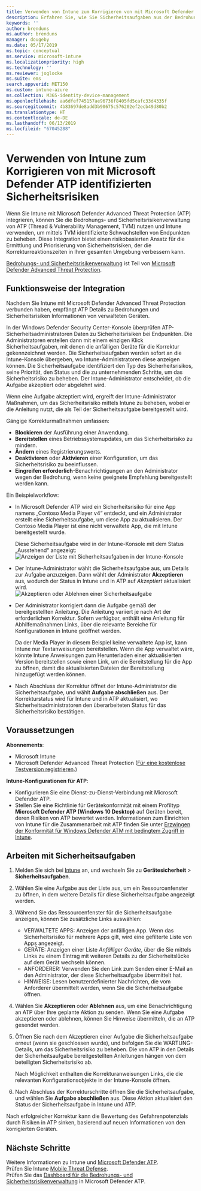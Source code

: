 ```yaml
---
title: Verwenden von Intune zum Korrigieren von mit Microsoft Defender ATP aufgefundenen Sicherheitsrisiken – Azure | Microsoft-Dokumentation
description: Erfahren Sie, wie Sie Sicherheitsaufgaben aus der Bedrohungs- und Sicherheitsrisikenverwaltung heraus verwalten, einem Teil von Microsoft Defender Advanced Threat Protection (ATP) in der Intune-Konsole.
keywords: ''
author: brenduns
ms.author: brenduns
manager: dougeby
ms.date: 05/17/2019
ms.topic: conceptual
ms.service: microsoft-intune
ms.localizationpriority: high
ms.technology: ''
ms.reviewer: joglocke
ms.suite: ems
search.appverid: MET150
ms.custom: intune-azure
ms.collection: M365-identity-device-management
ms.openlocfilehash: aa6dfef745157ae96736f8405fd5cafc33d4335f
ms.sourcegitcommit: 4b83697de8add3b90675c576202ef2ecb49d80b2
ms.translationtype: HT
ms.contentlocale: de-DE
ms.lasthandoff: 06/13/2019
ms.locfileid: "67045288"
---
```

# <a name="use-intune-to-remediate-vulnerabilities-identified-by-microsoft-defender-atp"></a>Verwenden von Intune zum Korrigieren von mit Microsoft Defender ATP identifizierten Sicherheitsrisiken  

Wenn Sie Intune mit Microsoft Defender Advanced Threat Protection (ATP) integrieren, können Sie die Bedrohungs- und Sicherheitsrisikenverwaltung von ATP (Thread & Vulnerability Management, TVM) nutzen und Intune verwenden, um mittels TVM identifizierte Schwachstellen von Endpunkten zu beheben. Diese Integration bietet einen risikobasierten Ansatz für die Ermittlung und Priorisierung von Sicherheitsrisiken, der die Korrekturreaktionszeiten in Ihrer gesamten Umgebung verbessern kann.  

[Bedrohungs- und Sicherheitsrisikenverwaltung](https://docs.microsoft.com/windows/security/threat-protection/windows-defender-atp/next-gen-threat-and-vuln-mgt) ist Teil von [Microsoft Defender Advanced Threat Protection](https://docs.microsoft.com/windows/security/threat-protection/windows-defender-atp/windows-defender-advanced-threat-protection).  

## <a name="how-integration-works"></a>Funktionsweise der Integration  

Nachdem Sie Intune mit Microsoft Defender Advanced Threat Protection verbunden haben, empfängt ATP Details zu Bedrohungen und Sicherheitsrisiken Informationen von verwalteten Geräten.  

In der Windows Defender Security Center-Konsole überprüfen ATP-Sicherheitsadministratoren Daten zu Sicherheitsrisiken bei Endpunkten. Die Administratoren erstellen dann mit einem einzigen Klick Sicherheitsaufgaben, mit denen die anfälligen Geräte für die Korrektur gekennzeichnet werden. Die Sicherheitsaufgaben werden sofort an die Intune-Konsole übergeben, wo Intune-Administratoren diese anzeigen können. Die Sicherheitsaufgabe identifiziert den Typ des Sicherheitsrisikos, seine Priorität, den Status und die zu unternehmenden Schritte, um das Sicherheitsrisiko zu beheben. Der Intune-Administrator entscheidet, ob die Aufgabe akzeptiert oder abgelehnt wird.  

Wenn eine Aufgabe akzeptiert wird, ergreift der Intune-Administrator Maßnahmen, um das Sicherheitsrisiko mittels Intune zu beheben, wobei er die Anleitung nutzt, die als Teil der Sicherheitsaufgabe bereitgestellt wird.  

Gängige Korrekturmaßnahmen umfassen:  
- **Blockieren** der Ausführung einer Anwendung.  
- **Bereitstellen** eines Betriebssystemupdates, um das Sicherheitsrisiko zu mindern.  
- **Ändern** eines Registrierungswerts.  
- **Deaktivieren** oder **Aktivieren** einer Konfiguration, um das Sicherheitsrisiko zu beeinflussen.  
- **Eingreifen erforderlich**-Benachrichtigungen an den Administrator wegen der Bedrohung, wenn keine geeignete Empfehlung bereitgestellt werden kann.  

Ein Beispielworkflow:  
- In Microsoft Defender ATP wird ein Sicherheitsrisiko für eine App namens „Contoso Media Player v4“ entdeckt, und ein Administrator erstellt eine Sicherheitsaufgabe, um diese App zu aktualisieren. Der Contoso Media Player ist eine nicht verwaltete App, die mit Intune bereitgestellt wurde.  

  Diese Sicherheitsaufgabe wird in der Intune-Konsole mit dem Status „Ausstehend“ angezeigt:  
  ![Anzeigen der Liste mit Sicherheitsaufgaben in der Intune-Konsole](./media/atp-manage-vulnerabilities/temp-security-tasks.png)
 
- Der Intune-Administrator wählt die Sicherheitsaufgabe aus, um Details zur Aufgabe anzuzeigen.  Dann wählt der Administrator **Akzeptieren** aus, wodurch der Status in Intune und in ATP auf *Akzeptiert* aktualisiert wird.  
  ![Akzeptieren oder Ablehnen einer Sicherheitsaufgabe](./media/atp-manage-vulnerabilities/temp-accept-task.png) 
 
- Der Administrator korrigiert dann die Aufgabe gemäß der bereitgestellten Anleitung.  Die Anleitung variiert je nach Art der erforderlichen Korrektur. Sofern verfügbar, enthält eine Anleitung für Abhilfemaßnahmen Links, über die relevante Bereiche für Konfigurationen in Intune geöffnet werden. 

  Da der Media Player in diesem Beispiel keine verwaltete App ist, kann Intune nur Textanweisungen bereitstellen. Wenn die App verwaltet wäre, könnte Intune Anweisungen zum Herunterladen einer aktualisierten Version bereitstellen sowie einen Link, um die Bereitstellung für die App zu öffnen, damit die aktualisierten Dateien der Bereitstellung hinzugefügt werden können. 

- Nach Abschluss der Korrektur öffnet der Intune-Administrator die Sicherheitsaufgabe, und wählt **Aufgabe abschließen** aus.  Der Korrekturstatus wird für Intune und in ATP aktualisiert, wo Sicherheitsadministratoren den überarbeiteten Status für das Sicherheitsrisiko bestätigen.  

## <a name="prerequisites"></a>Voraussetzungen  

**Abonnements**:  
- Microsoft Intune  
- Microsoft Defender Advanced Threat Protection ([Für eine kostenlose Testversion registrieren](https://www.microsoft.com/WindowsForBusiness/windows-atp?ocid=docs-wdatp-main-abovefoldlink).)  

**Intune-Konfigurationen für ATP**:  
- Konfigurieren Sie eine Dienst-zu-Dienst-Verbindung mit Microsoft Defender ATP.  
- Stellen Sie eine Richtlinie für Gerätekonformität mit einem Profiltyp **Microsoft Defender ATP (Windows 10 Desktop)** auf Geräten bereit, deren Risiken von ATP bewertet werden.
  Informationen zum Einrichten von Intune für die Zusammenarbeit mit ATP finden Sie unter [Erzwingen der Konformität für Windows Defender ATM mit bedingtem Zugriff in Intune](https://docs.microsoft.com/intune/advanced-threat-protection#enable-windows-defender-atp-in-intune).  

## <a name="work-with-security-tasks"></a>Arbeiten mit Sicherheitsaufgaben  

1. Melden Sie sich bei [Intune](https://go.microsoft.com/fwlink/?linkid=2090973) an, und wechseln Sie zu **Gerätesicherheit** > **Sicherheitsaufgaben**.  
2. Wählen Sie eine Aufgabe aus der Liste aus, um ein Ressourcenfenster zu öffnen, in dem weitere Details für diese Sicherheitsaufgabe angezeigt werden.  
3. Während Sie das Ressourcenfenster für die Sicherheitsaufgabe anzeigen, können Sie zusätzliche Links auswählen:  
   - VERWALTETE APPS: Anzeigen der anfälligen App. Wenn das Sicherheitsrisiko für mehrere Apps gilt, wird eine gefilterte Liste von Apps angezeigt.  
   - GERÄTE: Anzeigen einer Liste *Anfälliger Geräte*, über die Sie mittels Links zu einem Eintrag mit weiteren Details zu der Sicherheitslücke auf dem Gerät wechseln können.  
   - ANFORDERER: Verwenden Sie den Link zum Senden einer E-Mail an den Administrator, der diese Sicherheitsaufgabe übermittelt hat.  
   - HINWEISE: Lesen benutzerdefinierter Nachrichten, die vom Anforderer übermittelt werden, wenn Sie die Sicherheitsaufgabe öffnen.  
4. Wählen Sie **Akzeptieren** oder **Ablehnen** aus, um eine Benachrichtigung an ATP über Ihre geplante Aktion zu senden. Wenn Sie eine Aufgabe akzeptieren oder ablehnen, können Sie Hinweise übermitteln, die an ATP gesendet werden.  

5. Öffnen Sie nach dem Akzeptieren einer Aufgabe die Sicherheitsaufgabe erneut (wenn sie geschlossen wurde), und befolgen Sie die WARTUNG-Details, um das Sicherheitsrisiko zu beheben.  Die von ATP in den Details der Sicherheitsaufgabe bereitgestellten Anleitungen hängen von dem beteiligten Sicherheitsrisiko ab.  

   Nach Möglichkeit enthalten die Korrekturanweisungen Links, die die relevanten Konfigurationsobjekte in der Intune-Konsole öffnen.  

6. Nach Abschluss der Korrekturschritte öffnen Sie die Sicherheitsaufgabe, und wählen Sie **Aufgabe abschließen** aus.  Diese Aktion aktualisiert den Status der Sicherheitsaufgabe in Intune und ATP.  

Nach erfolgreicher Korrektur kann die Bewertung des Gefahrenpotenzials durch Risiken in ATP sinken, basierend auf neuen Informationen von den korrigierten Geräten. 

## <a name="next-steps"></a>Nächste Schritte
Weitere Informationen zu Intune und [Microsoft Defender ATP](https://docs.microsoft.com/intune/advanced-threat-protection).  
Prüfen Sie Intune [Mobile Threat Defense](https://docs.microsoft.com/intune/mobile-threat-defense).  
Prüfen Sie das [Dashboard für die Bedrohungs- und Sicherheitsrisikenverwaltung](https://docs.microsoft.com/windows/security/threat-protection/windows-defender-atp/tvm-dashboard-insights) in Microsoft Defender ATP.
